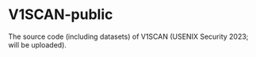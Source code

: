 # V1SCAN-public
The source code (including datasets) of V1SCAN (USENIX Security 2023; will be uploaded).
